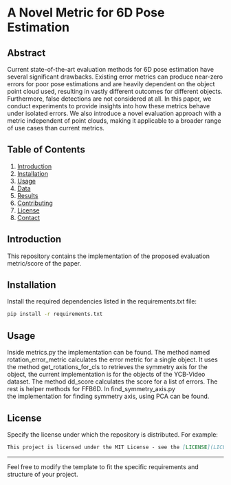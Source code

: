 # A Novel Metric for 6D Pose Estimation


## Abstract

Current state-of-the-art evaluation methods for 6D pose estimation have several significant drawbacks. Existing error metrics can produce near-zero errors for poor pose estimations and are heavily dependent on the object point cloud used, resulting in vastly different outcomes for different objects. Furthermore, false detections are not considered at all. In this paper, we conduct experiments to provide insights into how these metrics behave under isolated errors. We also introduce a novel evaluation approach with a metric independent of point clouds, making it applicable to a broader range of use cases than current metrics.

## Table of Contents

1. [Introduction](#introduction)
2. [Installation](#installation)
3. [Usage](#usage)
4. [Data](#data)
5. [Results](#results)
6. [Contributing](#contributing)
7. [License](#license)
8. [Contact](#contact)

## Introduction

This repository contains the implementation of the proposed evaluation metric/score of the paper.

## Installation
Install the required dependencies listed in the requirements.txt file:
```bash
pip install -r requirements.txt
```

## Usage
Inside metrics.py the implementation can be found. The method named rotation_error_metric calculates the error metric for a single object. It uses the method get_rotations_for_cls to retrieves the symmetry axis for the object, the current implementation is for the objects of the YCB-Video dataset. The method dd_score calculates the score for a list of errors.
The rest is helper methods for FFB6D.
In find_symmetry_axis.py the implementation for finding symmetry axis, using PCA can be found.

## License

Specify the license under which the repository is distributed. For example:

```markdown
This project is licensed under the MIT License - see the [LICENSE](LICENSE) file for details.
```

---

Feel free to modify the template to fit the specific requirements and structure of your project.